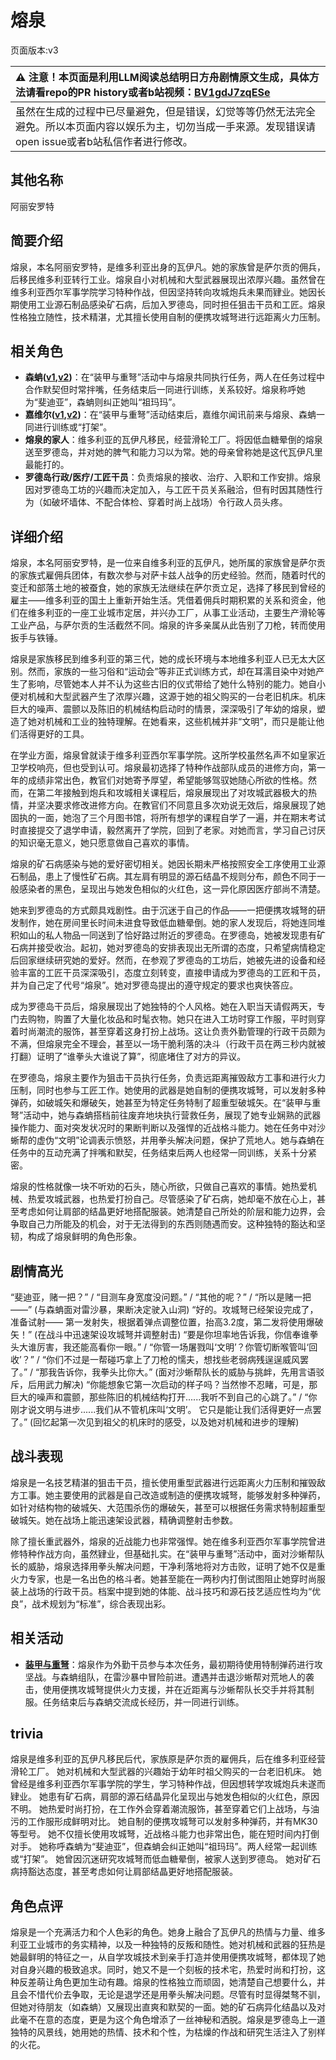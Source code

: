 # 熔泉
页面版本:v3
 

| :warning: 注意！本页面是利用LLM阅读总结明日方舟剧情原文生成，具体方法请看repo的PR history或者b站视频：[BV1gdJ7zqESe](https://www.bilibili.com/video/BV1gdJ7zqESe/)         |
|:----------------------------|
| 虽然在生成的过程中已尽量避免，但是错误，幻觉等等仍然无法完全避免。所以本页面内容以娱乐为主，切勿当成一手来源。发现错误请open issue或者b站私信作者进行修改。|



## 其他名称
阿丽安罗特
## 简要介绍
熔泉，本名阿丽安罗特，是维多利亚出身的瓦伊凡。她的家族曾是萨尔贡的佣兵，后移民维多利亚转行工业。熔泉自小对机械和大型武器展现出浓厚兴趣。虽然曾在维多利亚西尔军事学院学习特种作战，但因坚持转向攻城炮兵未果而肄业。她因长期使用工业源石制品感染矿石病，后加入罗德岛，同时担任狙击干员和工匠。熔泉性格独立随性，技术精湛，尤其擅长使用自制的便携攻城弩进行远距离火力压制。
## 相关角色
-   **森蚺([v1](../chars/char_416_zumama.md),[v2](char_416_zumama.md))**：在“装甲与重弩”活动中与熔泉共同执行任务，两人在任务过程中合作默契但时常拌嘴，任务结束后一同进行训练，关系较好。熔泉称呼她为“斐迪亚”，森蚺则纠正她叫“祖玛玛”。
-   **嘉维尔([v1](../chars/char_187_ccheal.md),[v2](char_187_ccheal.md))**：在“装甲与重弩”活动结束后，嘉维尔闻讯前来与熔泉、森蚺一同进行训练或“打架”。
-   **熔泉的家人**：维多利亚的瓦伊凡移民，经营滑轮工厂。将因低血糖晕倒的熔泉送至罗德岛，并对她的脾气和能力习以为常。她的母亲曾称她是这代瓦伊凡里最能打的。
-   **罗德岛行政/医疗/工匠干员**：负责熔泉的接收、治疗、入职和工作安排。熔泉因对罗德岛工坊的兴趣而决定加入，与工匠干员关系融洽，但有时因其随性行为（如破坏墙体、不配合体检、穿着时尚上战场）令行政人员头疼。
## 详细介绍
熔泉，本名阿丽安罗特，是一位来自维多利亚的瓦伊凡，她所属的家族曾是萨尔贡的家族式雇佣兵团体，有数次参与对萨卡兹人战争的历史经验。然而，随着时代的变迁和部落土地的被蚕食，她的家族无法继续在萨尔贡立足，选择了移民到曾经的雇主——维多利亚的国土上重新开始生活。凭借着佣兵时期积累的关系和资金，他们在维多利亚的一座工业城市定居，并兴办工厂，从事工业活动，主要生产滑轮等工业产品，与萨尔贡的生活截然不同。熔泉的许多亲属从此告别了刀枪，转而使用扳手与铁锤。

熔泉是家族移民到维多利亚的第三代，她的成长环境与本地维多利亚人已无太大区别。然而，家族的一些习俗和“运动会”等非正式训练方式，却在耳濡目染中对她产生了影响，尽管她本人并不认为这些古旧的仪式带给了她什么特别的能力。她自小便对机械和大型武器产生了浓厚兴趣，这源于她的祖父购买的一台老旧机床。机床巨大的噪声、震颤以及陈旧的机械结构启动时的情景，深深吸引了年幼的熔泉，塑造了她对机械和工业的独特理解。在她看来，这些机械并非“文明”，而只是能让他们活得更好的工具。

在学业方面，熔泉曾就读于维多利亚西尔军事学院。这所学校虽然名声不如皇家近卫学校响亮，但也受到认可。熔泉最初选择了特种作战部队成员的进修方向，第一年的成绩非常出色，教官们对她寄予厚望，希望能够驾驭她随心所欲的性格。然而，在第二年接触到炮兵和攻城相关课程后，熔泉展现出了对攻城武器极大的热情，并坚决要求修改进修方向。在教官们不同意且多次劝说无效后，熔泉展现了她固执的一面，她泡了三个月图书馆，将所有想学的课程自学了一遍，并在期末考试时直接提交了退学申请，毅然离开了学院，回到了老家。对她而言，学习自己讨厌的知识毫无意义，她只愿意做自己喜欢的事情。

熔泉的矿石病感染与她的爱好密切相关。她因长期未严格按照安全工序使用工业源石制品，患上了慢性矿石病。其左肩有明显的源石结晶不规则分布，颜色不同于一般感染者的黑色，呈现出与她发色相似的火红色，这一异化原因医疗部尚不清楚。

她来到罗德岛的方式颇具戏剧性。由于沉迷于自己的作品——一把便携攻城弩的研发制作，她在房间里长时间未进食导致低血糖晕倒。她的家人发现后，将她连同堆积如山的私人物品一同送到了恰好路过附近的罗德岛。在罗德岛，她被发现患有矿石病并接受收治。起初，她对罗德岛的安排表现出无所谓的态度，只希望病情稳定后回家继续研究她的爱好。然而，在参观了罗德岛的工坊后，她被先进的设备和经验丰富的工匠干员深深吸引，态度立刻转变，直接申请成为罗德岛的工匠和干员，并为自己定了代号“熔泉”。她对罗德岛提出的遵守规定的要求也爽快答应。

成为罗德岛干员后，熔泉展现出了她独特的个人风格。她在入职当天请假两天，专门去购物，购置了大量化妆品和时髦衣物。她只在进入工坊时穿工作服，平时则穿着时尚潮流的服饰，甚至穿着这身打扮上战场。这让负责外勤管理的行政干员颇为不满，但熔泉完全不理会，甚至以一场干脆利落的决斗（行政干员在两三秒内就被打翻）证明了“谁拳头大谁说了算”，彻底堵住了对方的异议。

在罗德岛，熔泉主要作为狙击干员执行任务，负责远距离摧毁敌方工事和进行火力压制，同时也参与工匠工作。她使用的武器是她自制的便携攻城弩，可以发射多种弹药，如破城矢和爆破矢，她甚至为特定任务特制了超重型破城矢。在“装甲与重弩”活动中，她与森蚺搭档前往废弃地块执行营救任务，展现了她专业娴熟的武器操作能力、面对突发状况时的果断判断以及强悍的近战格斗能力。她在任务中对沙蜥帮的虚伪“文明”论调表示愤怒，并用拳头解决问题，保护了荒地人。她与森蚺在任务中的互动充满了拌嘴和默契，任务结束后两人也经常一同训练，关系十分紧密。

熔泉的性格就像一块不听劝的石头，随心所欲，只做自己喜欢的事情。她热爱机械、热爱攻城武器，也热爱打扮自己。尽管感染了矿石病，她却毫不放在心上，甚至考虑如何让肩部的结晶更好地搭配服装。她清楚自己所处的阶层和能力边界，会争取自己力所能及的机会，对于无法得到的东西则随遇而安。这种独特的豁达和坚韧，构成了熔泉鲜明的角色形象。
## 剧情高光
“斐迪亚，赌一把？” / “目测车身宽度没问题。” / “其他的呢？” / “所以是赌一把——” (与森蚺面对雷沙暴，果断决定驶入山洞)
“好的。攻城弩已经架设完成了，准备试射—— 第一发射失，根据着弹点调整位置，抬高3.2度，第二发将使用爆破矢！” (在战斗中迅速架设攻城弩并调整射击)
“要是你坦率地告诉我，你信奉谁拳头大谁厉害，我还能高看你一眼。” / “你管一场屠戮叫‘文明’？你管切断喉管叫‘回收’？” / “你们不过是一帮碰巧拿上了刀枪的懦夫，想找些老弱病残逞逞威风罢了。” / “那我告诉你，我拳头比你大。” (面对沙蜥帮队长的威胁与挑衅，先用言语驳斥，后用武力解决)
“你能想象它第一次启动的样子吗？当然惨不忍睹，可是，那巨大的噪声和震颤，那些陈旧的机械结构打开......我听不到自己的心跳了。” / “你刚才说文明与进步......我们从不管机床叫‘文明’。 它只是能让我们活得更好一点罢了。” (回忆起第一次见到祖父的机床时的感受，以及她对机械和进步的理解)
## 战斗表现
熔泉是一名技艺精湛的狙击干员，擅长使用重型武器进行远距离火力压制和摧毁敌方工事。她主要使用的武器是自己改造或制造的便携攻城弩，能够发射多种弹药，如针对结构物的破城矢、大范围杀伤的爆破矢，甚至可以根据任务需求特制超重型破城矢。她在战场上能迅速架设武器，精确调整射击参数。

除了擅长重武器外，熔泉的近战能力也非常强悍。她在维多利亚西尔军事学院曾进修特种作战方向，虽然肄业，但基础扎实。在“装甲与重弩”活动中，面对沙蜥帮队长的威胁，熔泉选择用拳头解决问题，干净利落地将对方击败，证明了她不仅是重火力专家，也是一名出色的格斗者。她甚至能在一两秒内打倒试图阻止她穿时尚服装上战场的行政干员。档案中提到她的体能、战斗技巧和源石技艺适应性均为“优良”，战术规划为“标准”，综合表现出彩。
## 相关活动
-   **[装甲与重弩](../stories/story_toddi_set_1.md)**：熔泉作为外勤干员参与本次任务，最初期待使用特制弹药进行攻坚战。与森蚺组队，在雷沙暴中冒险前进。遭遇并击退沙蜥帮对荒地人的袭击，使用便携攻城弩提供火力支援，并在近距离与沙蜥帮队长交手并将其制服。任务结束后与森蚺交流成长经历，并一同进行训练。
## trivia
熔泉是维多利亚的瓦伊凡移民后代，家族原是萨尔贡的雇佣兵，后在维多利亚经营滑轮工厂。
她对机械和大型武器的兴趣始于幼年时祖父购买的一台老旧机床。
她曾经是维多利亚西尔军事学院的学生，学习特种作战，但因想转学攻城炮兵未遂而肄业。
她患有矿石病，肩部的源石结晶异化呈现出与她发色相似的火红色，原因不明。
她热爱时尚打扮，在工作外会穿着潮流服饰，甚至穿着它们上战场，与油污的工作服形成鲜明对比。
她自制的便携攻城弩可以发射多种弹药，并有MK30等型号。
她不仅擅长使用攻城弩，近战格斗能力也非常出色，能在短时间内打倒对手。
她称呼森蚺为“斐迪亚”，但森蚺会纠正她叫“祖玛玛”。两人经常一起训练或“打架”。
她曾因沉迷研究攻城弩而低血糖晕倒，被家人送到罗德岛。
她对矿石病持豁达态度，甚至考虑如何让肩部结晶更好地搭配服装。
## 角色点评
熔泉是一个充满活力和个人色彩的角色。她身上融合了瓦伊凡的热情与力量、维多利亚工业城市的务实精神，以及一种独特的反叛和随性。她对机械和武器的狂热是她最鲜明的特征之一，从自学攻城技术到亲手打造并使用便携攻城弩，都体现了她对自身兴趣的极致追求。同时，她又不是一个刻板的技术宅，热爱时尚和打扮，这种反差萌让角色更加生动有趣。熔泉的性格独立而顽固，她清楚自己想要什么，并且会不惜代价去争取，无论是退学还是用拳头解决问题。尽管有时显得桀骜不驯，但她对待朋友（如森蚺）又展现出直爽和默契的一面。她的矿石病异化结晶以及对此毫不在意的态度，更是为这个角色增添了一丝神秘和洒脱。熔泉是罗德岛上一道独特的风景线，她用她的热情、技术和个性，为枯燥的作战和研究生活注入了别样的火花。